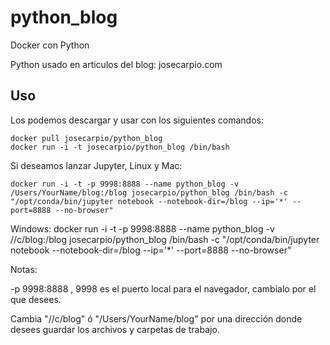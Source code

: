 # python_blog
Docker con Python 

Python usado en articulos del blog: josecarpio.com

Uso
-----

Los podemos descargar y usar con los siguientes comandos:

    docker pull josecarpio/python_blog
    docker run -i -t josecarpio/python_blog /bin/bash
    
Si deseamos lanzar Jupyter, Linux y Mac:

    docker run -i -t -p 9998:8888 --name python_blog -v /Users/YourName/blog:/blog josecarpio/python_blog /bin/bash -c "/opt/conda/bin/jupyter notebook --notebook-dir=/blog --ip='*' --port=8888 --no-browser"
    
Windows:
    docker run -i -t -p 9998:8888 --name python_blog -v //c/blog:/blog josecarpio/python_blog /bin/bash -c "/opt/conda/bin/jupyter notebook --notebook-dir=/blog --ip='*' --port=8888 --no-browser"

Notas:

-p 9998:8888 , 9998 es el puerto local para el navegador, cambialo por el que desees.

Cambia "//c/blog" ó "/Users/YourName/blog" por una dirección donde desees guardar los archivos y carpetas de trabajo.


